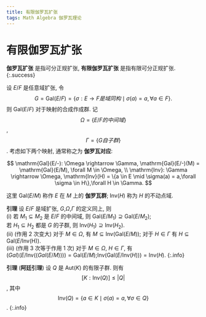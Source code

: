 ```yaml
---
title: 有限伽罗瓦扩张
tags: Math Algebra 伽罗瓦理论
---
```


# 有限伽罗瓦扩张
**伽罗瓦扩张** 是指可分正规扩张, **有限伽罗瓦扩张** 是指有限可分正规扩张.
{:.success}

设 $E/F$ 是任意域扩张, 令  
$$G = \mathrm{Gal}(E/F) = \{\sigma: E \rightarrow F 是域同构 \mid \sigma(a) = a, \forall a \in F\}.$$
则 $\mathrm{Gal}(E/F)$ 对于映射的合成作成群. 记 $$\Omega = \{E/F 的中间域\}$$, $$\Gamma = \{G 自子群\}$$. 考虑如下两个映射, 通常称之为 **伽罗瓦对应**:

$$
    \mathrm{Gal}(E/-): \Omega \rightarrow \Gamma, \mathrm{Gal}(E/-)(M) = \mathrm{Gal}(E/M), \forall M \in \Omega, \\
    \mathrm{Inv}: \Gamma \rightarrow \Omega, \mathrm{Inv}(H) = \{a \in E \mid \sigma(a) = a,\forall \sigma \in H\},\forall H \in \Gamma.
$$

这里 $\mathrm{Gal}(E/M)$ 称作 $E$ 在 $M$ 上的 **伽罗瓦群**; $\mathrm{Inv}(H)$ 称为 $H$ 的不动点域.

**引理** 设 $E/F$ 是域扩张, $G$,$\Omega$,$\Gamma$ 的定义同上, 则  
$(\mathrm i)$ 若 $M_1 \subseteq M_2$ 是 $E/F$ 的中间域, 则 $\mathrm{Gal}(E/M_1) \supseteq \mathrm{Gal}(E/M_2)$;  
若 $H_1\subseteq H_2$ 都是 $G$ 的子群, 则 $\mathrm{Inv}(H_1) \supseteq \mathrm{Inv}(H_2)$.  
$(\mathrm{ii})$ (作用 $2$ 次变大) 对于 $M \in \Omega$, 有 $M \subseteq \mathrm{Inv}(\mathrm{Gal}(E/M))$; 对于 $H \in \Gamma$ 有 $H \subseteq \mathrm{Gal}(E/\mathrm{Inv(H)})$.  
$(\mathrm {iii})$ (作用 $3$ 次等于作用 $1$ 次) 对于 $M \in \Omega$, $H \in \Gamma$, 有  
$\mathrm(Gal)(E/\mathrm{Inv}(\mathrm(Gal(E/M)))) = \mathrm{Gal}(E/M)$;$\mathrm{Inv}(\mathrm{Gal}(E/\mathrm{Inv}(H))) = \mathrm{Inv}(H)$.
{:.info}

**引理** (**阿廷引理**) 设 $Q$ 是 $\mathrm{Aut}(K)$ 的有限子群. 则有 $$[K :\mathrm{Inv}(Q)] \le |Q|$$, 其中 $$\mathrm{Inv}(Q) = \{a \in K \mid \sigma(a) = a, \forall \sigma \in Q\}$$.
{:.info}

